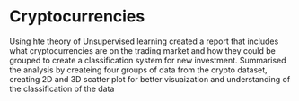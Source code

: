 # Cryptocurrencies
Using hte theory of Unsupervised learning created a report that includes what cryptocurrencies are on the trading market and how they could be grouped to create a classification system for new investment. Summarised the analysis by createing four groups of data from the crypto dataset, creating 2D and 3D scatter plot for better visuaization and understanding of the classification of the data

